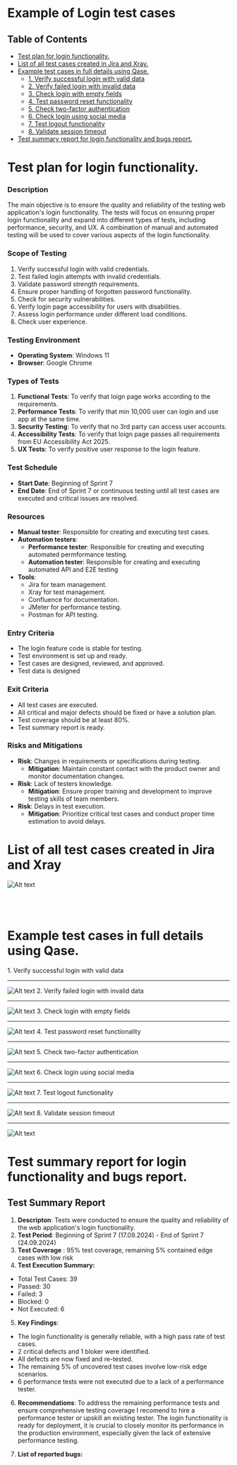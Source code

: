 # Example of Login test cases

## Table of Contents
* [Test plan for login functionality.](#Test-plan)
* [List of all test cases created in Jira and Xray.](#Jira-Main)
* [Example test cases in full details using Qase.](#Qase-Main)
    * [1. Verify successful login with valid data](#Qase-1)
    * [2. Verify failed login with invalid data ](#Qase-2)
    * [3. Check login with empty fields](#Qase-3)
    * [4. Test password reset functionality ](#Qase-4)
    * [5. Check two-factor authentication](#Qase-5)
    * [6. Check login using social media](#Qase-6)
    * [7. Test logout functionality](#Qase-7)
    * [8. Validate session timeout](#Qase-8)
* [Test summary report for login functionality and bugs report.](#Test-report)

 

<h1 id="Test-plan">Test plan for login functionality.</h2>

### Description
The main objective is to ensure the quality and reliability of the testing web application's login functionality. The tests will focus on ensuring proper login functionality and expand into different types of tests, including performance, security, and UX. A combination of manual and automated testing will be used to cover various aspects of the login functionality.


### Scope of Testing

1. Verify successful login with valid credentials.
2. Test failed login attempts with invalid credentials.
3. Validate password strength requirements.
4. Ensure proper handling of forgotten password functionality.
5. Check for security vulnerabilities.
6. Verify login page accessibility for users with disabilities.
7. Assess login performance under different load conditions.
8. Check user experience.


### Testing Environment

- **Operating System**: Windows 11
- **Browser**: Google Chrome

### Types of Tests

1. **Functional Tests**: To verify that loign page works according to the requirements.
2.  **Performance Tests**: To verify that min 10,000 user can login and use app at the same time.
3.  **Security Testing**: To verify that no 3rd party can access user accounts. 
4.  **Accessibility Tests**: To verify that loign page passes all requirements from EU Accessibility Act 2025.
5.  **UX Tests**:  To verify positive user response to the login feature.

### Test Schedule
* **Start Date**: Beginning of Sprint 7
* **End Date**: End of Sprint 7 or continuous testing until all test cases are executed and critical issues are resolved.

### Resources

- **Manual tester**: Responsible for creating and executing test cases.
- **Automation testers**: 
  *  **Performance tester**: Responsible for creating and executing automated permformance testing.
  * **Automation tester**: Responsible for creating and executing automated API and E2E testing
- **Tools**:
   * Jira for team management.  
   * Xray for test management.
   * Confluence for documentation.
   * JMeter for performance testing.
   * Postman for API testing.

### Entry Criteria
- The login feature code is stable for testing.
- Test environment is set up and ready.
- Test cases are designed, reviewed, and approved.
- Test data is designed
  
  

### Exit Criteria

- All test cases are executed.
- All critical and major defects should be fixed or have a solution plan.
- Test coverage should be at least 80%.
- Test summary report is ready.

### Risks and Mitigations
- **Risk**: Changes in requirements or specifications during testing.
  - **Mitigation**: Maintain constant contact with the product owner and monitor documentation changes.
- **Risk**: Lack of testers knowledge.
  - **Mitigation**: Ensure proper training and development to improve testing skills of team members.
- **Risk**: Delays in test execution.
  - **Mitigation**:  Prioritize critical test cases and conduct proper time estimation to avoid delays.



<h1 id="Jira-Main">List of all test cases created in Jira and Xray</h2>

![Alt text](https://github.com/dudekluk/Portfolio/blob/main/img/Login_Test_Cases.png "a title")
<br>
<br>
<br>
<br>
<h1 id="Qase-Main">Example test cases in full details using Qase.</h2>

 <a name="Qase-1">1. Verify successful login with valid data</a>  
 
 ---
![Alt text](https://github.com/dudekluk/Portfolio/blob/main/img/TC1.png "Test Case 1")
 <a name="Qase-2">2. Verify failed login with invalid data </a>
 
 ---
![Alt text](https://github.com/dudekluk/Portfolio/blob/main/img/TC2.png "Test Case 2")
 <a name="Qase-3">3. Check login with empty fields</a>
 
 ---
![Alt text](https://github.com/dudekluk/Portfolio/blob/main/img/TC3.png "Test Case 3")
 <a name="Qase-4">4. Test password reset functionality</a>
 
 ---
![Alt text](https://github.com/dudekluk/Portfolio/blob/main/img/TC4.png "Test Case 4")
 <a name="Qase-5">5. Check two-factor authentication</a>
 
 ---
![Alt text](https://github.com/dudekluk/Portfolio/blob/main/img/TC5.png "Test Case 5")
 <a name="Qase-6">6. Check login using social media</a>
 
 ---
![Alt text](https://github.com/dudekluk/Portfolio/blob/main/img/TC6.png "Test Case 6")
 <a name="Qase-7">7. Test logout functionality</a>
 
 ---
![Alt text](https://github.com/dudekluk/Portfolio/blob/main/img/TC7.png "Test Case 7")
 <a name="Qase-8">8. Validate session timeout </a>
 
 ---
![Alt text](https://github.com/dudekluk/Portfolio/blob/main/img/TC8.png "Test Case 8")

<h1 id="Test-report">Test summary report for login functionality and bugs report.</h2>

## Test Summary Report
1. **Descripton**: Tests were conducted to ensure the quality and reliability of the web application's login functionality.
2. **Test Period**: Beginning of Sprint 7 (17.09.2024) - End of Sprint 7 (24.09.2024)
3. **Test Coverage** : 95% test coverage, remaining 5% contained edge cases with low risk
4. **Test Execution Summary:** 
* Total Test Cases: 39
* Passed: 30
* Failed: 3
* Blocked: 0
* Not Executed: 6

5. **Key Findings**:
* The login functionality is generally reliable, with a high pass rate of test cases.
* 2 critical defects and 1 bloker were identified.
* All defects are now fixed and re-tested.
* The remaining 5% of uncovered test cases involve low-risk edge scenarios.
* 6 performance tests were not executed due to a lack of a performance tester.

6. **Recommendations**:
To address the remaining performance tests and ensure comprehensive testing coverage I recomend to hire a performance tester or upskill an existing tester.
The login functionality is ready for deployment, it is crucial to closely monitor its performance in the production environment, especially given the lack of extensive performance testing.

7. **List of reported bugs:**

